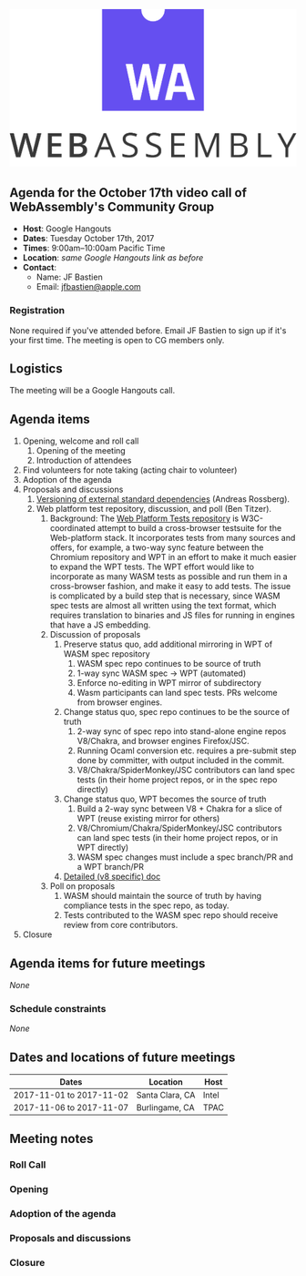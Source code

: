 ![WebAssembly logo](/images/WebAssembly.png)

## Agenda for the October 17th video call of WebAssembly's Community Group

- **Host**: Google Hangouts
- **Dates**: Tuesday October 17th, 2017
- **Times**: 9:00am–10:00am Pacific Time
- **Location**: *same Google Hangouts link as before*
- **Contact**:
    - Name: JF Bastien
    - Email: jfbastien@apple.com

### Registration

None required if you've attended before. Email JF Bastien to sign up if it's
your first time. The meeting is open to CG members only.

## Logistics

The meeting will be a Google Hangouts call.

## Agenda items

1. Opening, welcome and roll call
    1. Opening of the meeting
    1. Introduction of attendees
1. Find volunteers for note taking (acting chair to volunteer)
1. Adoption of the agenda
1. Proposals and discussions
    1. [Versioning of external standard dependencies](https://github.com/WebAssembly/spec/issues/566) (Andreas Rossberg).
    1. Web platform test repository, discussion, and poll (Ben Titzer).
       1. Background: The [Web Platform Tests repository](https://github.com/w3c/web-platform-tests) is W3C-coordinated attempt to build a cross-browser testsuite for the Web-platform stack. It incorporates tests from many sources and offers, for example, a two-way sync feature between the Chromium repository and WPT in an effort to make it much easier to expand the WPT tests. The WPT effort would like to incorporate as many WASM tests as possible and run them in a cross-browser fashion, and make it easy to add tests.
       The issue is complicated by a build step that is necessary, since WASM spec tests are almost all written using the text format, which requires translation to binaries and JS files for running in engines that have a JS embedding.
       1. Discussion of proposals
           1. Preserve status quo, add additional mirroring in WPT of WASM spec repository
              1. WASM spec repo continues to be source of truth
              1. 1-way sync WASM spec -> WPT (automated)
              1. Enforce no-editing in WPT mirror of subdirectory
              1. Wasm participants can land spec tests. PRs welcome from browser engines.
           1. Change status quo, spec repo continues to be the source of truth
              1. 2-way sync of spec repo into stand-alone engine repos V8/Chakra, and browser engines Firefox/JSC.
              1. Running Ocaml conversion etc. requires a pre-submit step done by committer, with output included in the commit.
              1. V8/Chakra/SpiderMonkey/JSC contributors can land spec tests (in their home project repos, or in the spec repo directly)
           1. Change status quo, WPT becomes the source of truth
              1. Build a 2-way sync between V8 + Chakra for a slice of WPT (reuse existing mirror for others)
              1. V8/Chromium/Chakra/SpiderMonkey/JSC contributors can land spec tests (in their home project repos, or in WPT directly)
              1. WASM spec changes must include a spec branch/PR and a WPT branch/PR
           1. [Detailed (v8 specific) doc](https://docs.google.com/document/d/1FEjBpsIj1vu5ZUJI6ki6xKBFIijxlPj_rQmsucMMQrg/edit#)
       1. Poll on proposals
           1. WASM should maintain the source of truth by having compliance tests in the spec repo, as today.
           1. Tests contributed to the WASM spec repo should receive review from core contributors. 
1. Closure

## Agenda items for future meetings

*None*

### Schedule constraints

*None*

## Dates and locations of future meetings

| Dates                    | Location          | Host       |
|--------------------------|-------------------|------------|
| 2017-11-01 to 2017-11-02 | Santa Clara, CA   | Intel      |
| 2017-11-06 to 2017-11-07 | Burlingame, CA    | TPAC       |

## Meeting notes

### Roll Call

### Opening

### Adoption of the agenda

### Proposals and discussions

### Closure
